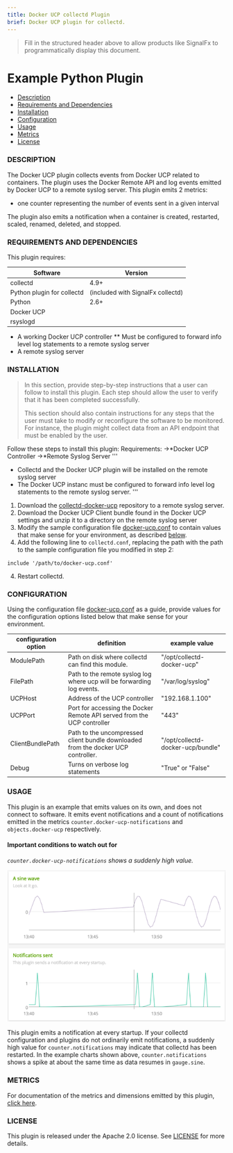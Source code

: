 ```yaml
---
title: Docker UCP collectd Plugin
brief: Docker UCP plugin for collectd.
---
```


> Fill in the structured header above to allow products like SignalFx to programmatically display this document.

# Example Python Plugin

- [Description](#description)
- [Requirements and Dependencies](#requirements-and-dependencies)
- [Installation](#installation)
- [Configuration](#configuration)
- [Usage](#usage)
- [Metrics](#metrics)
- [License](#license)

### DESCRIPTION

The Docker UCP plugin collects events from Docker UCP related to containers.  The plugin uses the Docker Remote API and log events emitted by Docker UCP to a remote syslog server.
This plugin emits 2 metrics:
- one counter representing the number of events sent in a given interval

The plugin also emits a notification when a container is created, restarted, scaled, renamed, deleted, and stopped.

### REQUIREMENTS AND DEPENDENCIES

This plugin requires:

| Software          | Version        |
|-------------------|----------------|
| collectd          |     4.9+       |
| Python plugin for collectd | (included with SignalFx collectd) |
| Python            |     2.6+       |
| Docker UCP        |                |
| rsyslogd          |                |

* A working Docker UCP controller
** Must be configured to forward info level log statements to a remote syslog server
* A remote syslog server

### INSTALLATION

>In this section, provide step-by-step instructions that a user can follow to install this plugin. Each step should allow the user to verify that it has been completed successfully.
>
>This section should also contain instructions for any steps that the user must take to modify or reconfigure the software to be monitored. For instance, the plugin might collect data from an API endpoint that must be enabled by the user.

Follow these steps to install this plugin:
Requirements: 
->*Docker UCP Controller
->*Remote Syslog Server
'''
* Collectd and the Docker UCP plugin will be installed on the remote syslog server
* The Docker UCP instanc must be configured to forward info level log statements to the remote syslog server.
'''
1. Download the [collectd-docker-ucp](https://github.com/signalfx/collectd-docker-ucp) repository to a remote syslog server.
2. Download the Docker UCP Client bundle found in the Docker UCP settings and unzip it to a directory on the remote syslog server
3. Modify the sample configuration file [docker-ucp.conf](https://github.com/signalfx/integrations/blob/master/collectd-docker-ucp/docker-ucp.conf) to contain values that make sense for your environment, as described [below](#configuration).
4. Add the following line to `collectd.conf`, replacing the path with the path to the sample configuration file you modified in step 2:

  ```
  include '/path/to/docker-ucp.conf'
  ```
4. Restart collectd.

### CONFIGURATION

Using the configuration file [docker-ucp.conf](https://github.com/signalfx/integrations/blob/master/collectd-docker-ucp/docker-ucp.conf) as a guide, provide values for the configuration options listed below that make sense for your environment.

| configuration option | definition | example value |
| ---------------------|------------|---------------|
| ModulePath | Path on disk where collectd can find this module. | "/opt/collectd-docker-ucp" |
| FilePath   | Path to the remote syslog log where ucp will be forwarding log events. | "/var/log/syslog" |
| UCPHost    | Address of the UCP controller | "192.168.1.100" |
| UCPPort    | Port for accessing the Docker Remote API served from the UCP controller | "443" |
| ClientBundlePath | Path to the uncompressed client bundle downloaded from the docker UCP controller. | "/opt/collectd-docker-ucp/bundle" |
| Debug | Turns on verbose log statements | "True" or "False" |

### USAGE

This plugin is an example that emits values on its own, and does not connect to software. It emits event notifications and a count of notifications emitted in the metrics `counter.docker-ucp-notifications` and `objects.docker-ucp` respectively.

#### Important conditions to watch out for

*`counter.docker-ucp-notifications` shows a suddenly high value.*

![Example chart showing counter.notifications](././img/counter.notifications.png)

This plugin emits a notification at every startup. If your collectd configuration and plugins do not ordinarily emit notifications, a suddenly high value for `counter.notifications` may indicate that collectd has been restarted. In the example charts shown above, `counter.notifications` shows a spike at about the same time as data resumes in `gauge.sine`.

### METRICS

For documentation of the metrics and dimensions emitted by this plugin, [click here](././docs).

### LICENSE

This plugin is released under the Apache 2.0 license. See [LICENSE](https://github.com/signalfx/collectd-docker-ucp/blob/master/LICENSE) for more details.
